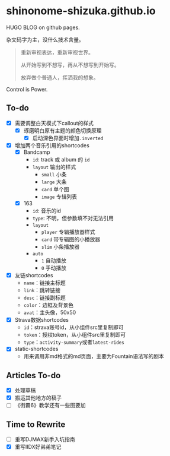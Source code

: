 # shinonome-shizuka.github.io

HUGO BLOG on github pages.

杂文码字为主，没什么技术含量。

> 重新审视表达，重新审视世界。
>
> 从开始写到不想写，再从不想写到开始写。
>
> 放弃做个普通人，挥洒我的想象。

Control is Power.

## To-do

- [x] 需要调整白天模式下callout的样式
  - [x] 琢磨明白原有主题的颜色切换原理
    - [x] 启动深色界面时增加`.inverted`
- [x] 增加两个音乐引用的shortcodes
  - [x] Bandcamp
    - `id`: track 或 album 的 `id`
    - `layout` 输出的样式
      - `small` 小条
      - `large` 大条
      - `card` 单个图
      - `image` 专辑列表
  - [x] 163
    - `id`: 音乐的id
    - `type`: 不明，但参数填不对无法引用
    - `layout`
      - `player` 专辑播放器样式
      - `card` 带专辑图的小播放器
      - `slim` 小条播放器
    - `auto`
      - `1` 自动播放
      - `0` 手动播放
- [x] 友链shortcodes
  - `name`：链接主标题
  - `link`：跳转链接
  - `desc`：链接副标题
  - `color`：边框及背景色
  - `avat`：主头像，50x50
- [x] Strava数据shortcodes
  - `id`：strava账号id，从小组件src里复制即可
  - `token`：授权token，从小组件src里复制即可
  - `type`：`activity-summary`或者`latest-rides`
- [x] static-shortcodes
  - 用来调用非md格式的md页面，主要为Fountain语法写的剧本

## Articles To-do

- [x] 处理草稿
- [x] 搬运其他地方的稿子
- [ ] 《街霸6》教学还有一些图要加

## Time to Rewrite

- [ ] 重写DJMAX新手入坑指南
- [x] 重写IIDX好弟弟笔记
